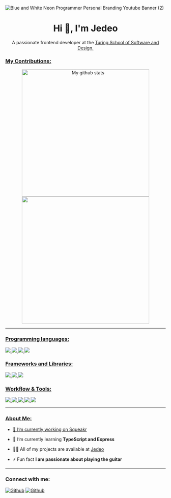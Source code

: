 ![Blue and White Neon Programmer Personal Branding Youtube Banner (2)](https://user-images.githubusercontent.com/16736352/207933029-7e7ac22b-a2b5-49f8-9658-e48927da9ec5.png)


<h1 align="center">Hi 👋, I'm Jedeo</h1>
<p align="center">A passionate frontend developer at the <a href="https://turing.edu/"/>Turing School of Software and Design.</p>

<h3> My Contributions: </h3>
 
 <p  align="center">
<img align="center" src="https://github-readme-stats.vercel.app/api?username=jedeo&show_icons=true&include_all_commits=true&theme=cobalt&hide_border=true" alt="My github stats" width=400px/> 

<img align="center" src="https://github-readme-stats.vercel.app/api/top-langs/?username=jedeo&layout=compact&theme=cobalt&hide_border=true"  width=400px/>


</p>

<hr>

<h3>Programming languages: </h3>

<p>

  <img src="https://img.shields.io/badge/HTML5-E34F26?style=for-the-badge&logo=html5&logoColor=white" />
  <img src="https://img.shields.io/badge/CSS3-1572B6?style=for-the-badge&logo=css3&logoColor=white" />
  <img src="https://img.shields.io/badge/JavaScript-323330?style=for-the-badge&logo=javascript&logoColor=F7DF1E" />
 <img src="https://img.shields.io/badge/-ApolloGraphQL-311C87?style=for-the-badge&logo=apollo-graphql" />
 <!--- <img src="https://img.shields.io/badge/TypeScript-007ACC?style=for-the-badge&logo=typescript&logoColor=white" /> --->
 
</p>

<h3>Frameworks and Libraries: </h3>
<p>
  <img src="https://img.shields.io/badge/React-20232A?style=for-the-badge&logo=react&logoColor=61DAFB" />
  <img src="https://img.shields.io/badge/Bootstrap-563D7C?style=for-the-badge&logo=bootstrap&logoColor=white" />
  <img src="https://img.shields.io/badge/react router-red?style=for-the-badge&logo=react router&logoColor=white" />
</p>

<h3> Workflow & Tools:</h3>

<p>
  <img src="https://img.shields.io/badge/VisualStudio-007ACC?style=for-the-badge&logo=VisualStudio&logoColor=white" />
  <img src="https://img.shields.io/badge/Github-black?style=for-the-badge&logo=Github&logoColor=white" />
  <img src="https://img.shields.io/badge/Git-E34F26?style=for-the-badge&logo=Git&logoColor=white" />
  <img src="https://img.shields.io/badge/Webpack-0769AD?style=for-the-badge&logo=Webpack&logoColor=black" />
  <img src="https://img.shields.io/badge/circleci-343434?style=for-the-badge&logo=circleci&logoColor=white" />
 </p>

<hr>
<h3 align="left">About Me:</h3>

- 🔭 I’m currently working on [Squeakr](https://github.com/Squeaker-2207/squeaker-fe)

- 🌱 I’m currently learning **TypeScript and Express**

- 👨‍💻 All of my projects are available at [Jedeo](https://github.com/Jedeo)

- ⚡ Fun fact **I am passionate about playing the guitar**

<hr>
<h3 align="left">Connect with me:</h3>
<p align="left">
 
[<img alt="Github" src="https://img.shields.io/badge/GitHub-%2312100E.svg?&style=for-the-badge&logo=Github&logoColor=white" />](https://github.com/jedeo) [<img alt="Github" src="https://img.shields.io/badge/linkedin-%231DA1F2.svg?&style=for-the-badge&logo=linkedIn&logoColor=white" />](https://www.linkedin.com/in/jedeo/)
 
</p>





<!--
**Jedeo/Jedeo** is a ✨ _special_ ✨ repository because its `README.md` (this file) appears on your GitHub profile.

Here are some ideas to get you started:

- 🔭 I’m currently working on ...
- 🌱 I’m currently learning ...
- 👯 I’m looking to collaborate on ...
- 🤔 I’m looking for help with ...
- 💬 Ask me about ...
- 📫 How to reach me: ...
- 😄 Pronouns: ...
- ⚡ Fun fact: ...
-->
